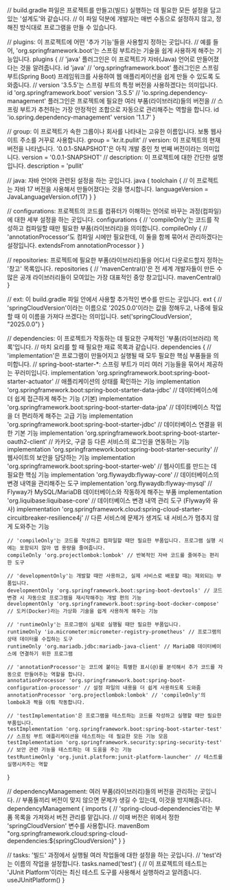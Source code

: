 // build.gradle 파일은 프로젝트를 만들고(빌드) 실행하는 데 필요한 모든 설정을 담고 있는 '설계도'와 같습니다.
// 이 파일 덕분에 개발자는 매번 수동으로 설정하지 않고, 정해진 방식대로 프로그램을 만들 수 있습니다.

// plugins: 이 프로젝트에 어떤 '추가 기능'들을 사용할지 정하는 곳입니다.
// 예를 들어, 'org.springframework.boot'는 스프링 부트라는 기술을 쉽게 사용하게 해주는 기능입니다.
plugins {
    // 'java' 플러그인은 이 프로젝트가 자바(Java) 언어로 만들어졌다는 것을 알려줍니다.
    id 'java'
    // 'org.springframework.boot' 플러그인은 스프링 부트(Spring Boot) 프레임워크를 사용하여 웹 애플리케이션을 쉽게 만들 수 있도록 도와줍니다.
    // version '3.5.5'는 스프링 부트의 특정 버전을 사용하겠다는 의미입니다.
    id 'org.springframework.boot' version '3.S.5'
    // 'io.spring.dependency-management' 플러그인은 프로젝트에 필요한 여러 부품(라이브러리)들의 버전을
    // 스프링 부트가 추천하는 가장 안정적인 조합으로 자동으로 관리해주는 역할을 합니다.
    id 'io.spring.dependency-management' version '1.1.7'
}

// group: 이 프로젝트가 속한 그룹이나 회사를 나타내는 고유한 이름입니다. 보통 웹사이트 주소를 거꾸로 사용합니다.
group = 'kr.it.pullit'
// version: 이 프로젝트의 현재 버전을 나타냅니다. '0.0.1-SNAPSHOT'은 아직 개발 중인 첫 번째 버전이라는 의미입니다.
version = '0.0.1-SNAPSHOT'
// description: 이 프로젝트에 대한 간단한 설명입니다.
description = 'pullit'

// java: 자바 언어와 관련된 설정을 하는 곳입니다.
java {
    toolchain {
        // 이 프로젝트는 자바 17 버전을 사용해서 만들어졌다는 것을 명시합니다.
        languageVersion = JavaLanguageVersion.of(17)
    }
}

// configurations: 프로젝트의 코드를 컴퓨터가 이해하는 언어로 바꾸는 과정(컴파일)에 대한 세부 설정을 하는 곳입니다.
configurations {
    // 'compileOnly'는 코드를 작성하고 컴파일할 때만 필요한 부품(라이브러리)을 의미합니다.
    compileOnly {
        // 'annotationProcessor'도 컴파일 시에만 필요한데, 이 둘을 함께 묶어서 관리하겠다는 설정입니다.
        extendsFrom annotationProcessor
    }
}

// repositories: 프로젝트에 필요한 부품(라이브러리)들을 어디서 다운로드할지 정하는 '창고' 목록입니다.
repositories {
    // 'mavenCentral()'은 전 세계 개발자들이 만든 수많은 공개 라이브러리들이 모여있는 가장 대표적인 중앙 창고입니다.
    mavenCentral()
}

// ext: 이 build.gradle 파일 안에서 사용할 추가적인 변수를 만드는 곳입니다.
ext {
    // 'springCloudVersion'이라는 이름으로 '2025.0.0'이라는 값을 정해두고, 나중에 필요할 때 이 이름을 가져다 쓰겠다는 의미입니다.
    set('springCloudVersion', "2025.0.0")
}

// dependencies: 이 프로젝트가 작동하는 데 필요한 구체적인 '부품(라이브러리) 목록'입니다.
// 마치 요리를 할 때 필요한 재료 목록과 같습니다.
dependencies {
    // 'implementation'은 프로그램이 만들어지고 실행될 때 모두 필요한 핵심 부품들을 의미합니다.
    // spring-boot-starter-*: 스프링 부트가 미리 여러 기능들을 묶어서 제공하는 꾸러미입니다.
    implementation 'org.springframework.boot:spring-boot-starter-actuator' // 애플리케이션의 상태를 확인하는 기능
    implementation 'org.springframework.boot:spring-boot-starter-data-jdbc' // 데이터베이스에 더 쉽게 접근하게 해주는 기능 (기본)
    implementation 'org.springframework.boot:spring-boot-starter-data-jpa' // 데이터베이스 작업을 더 편리하게 해주는 고급 기능
    implementation 'org.springframework.boot:spring-boot-starter-jdbc' // 데이터베이스 연결을 위한 기본 기능
    implementation 'org.springframework.boot:spring-boot-starter-oauth2-client' // 카카오, 구글 등 다른 서비스의 로그인을 연동하는 기능
    implementation 'org.springframework.boot:spring-boot-starter-security' // 웹사이트의 보안을 담당하는 기능
    implementation 'org.springframework.boot:spring-boot-starter-web' // 웹사이트를 만드는 데 필요한 핵심 기능
    implementation 'org.flywaydb:flyway-core' // 데이터베이스의 변경 내역을 관리해주는 도구
    implementation 'org.flywaydb:flyway-mysql' // Flyway가 MySQL/MariaDB 데이터베이스와 작동하게 해주는 부품
    implementation 'org.liquibase:liquibase-core' // 데이터베이스 변경 내역 관리 도구 (Flyway와 유사)
    implementation 'org.springframework.cloud:spring-cloud-starter-circuitbreaker-resilience4j' // 다른 서비스에 문제가 생겨도 내 서비스가 멈추지 않게 도와주는 기능

    // 'compileOnly'는 코드를 작성하고 컴파일할 때만 필요한 부품입니다. 프로그램 실행 시에는 포함되지 않아 앱 용량을 줄여줍니다.
    compileOnly 'org.projectlombok:lombok' // 반복적인 자바 코드를 줄여주는 편리한 도구

    // 'developmentOnly'는 개발할 때만 사용하고, 실제 서비스로 배포할 때는 제외되는 부품입니다.
    developmentOnly 'org.springframework.boot:spring-boot-devtools' // 코드 변경 시 자동으로 프로그램을 재시작해주는 개발 편의 기능
    developmentOnly 'org.springframework.boot:spring-boot-docker-compose' // 도커(Docker)라는 가상화 기술을 쉽게 사용하게 해주는 기능

    // 'runtimeOnly'는 프로그램이 실제로 실행될 때만 필요한 부품입니다.
    runtimeOnly 'io.micrometer:micrometer-registry-prometheus' // 프로그램의 상태 데이터를 수집하는 도구
    runtimeOnly 'org.mariadb.jdbc:mariadb-java-client' // MariaDB 데이터베이스에 연결하기 위한 프로그램

    // 'annotationProcessor'는 코드에 붙이는 특별한 표시(@)를 분석해서 추가 코드를 자동으로 만들어주는 역할을 합니다.
    annotationProcessor 'org.springframework.boot:spring-boot-configuration-processor' // 설정 파일의 내용을 더 쉽게 사용하도록 도와줌
    annotationProcessor 'org.projectlombok:lombok' // 'compileOnly'의 lombok과 짝을 이뤄 작동합니다.

    // 'testImplementation'은 프로그램을 테스트하는 코드를 작성하고 실행할 때만 필요한 부품입니다.
    testImplementation 'org.springframework.boot:spring-boot-starter-test' // 스프링 부트 애플리케이션을 테스트하는 데 필요한 모든 기능 모음
    testImplementation 'org.springframework.security:spring-security-test' // 보안 관련 기능을 테스트하는 데 도움을 주는 기능
    testRuntimeOnly 'org.junit.platform:junit-platform-launcher' // 테스트를 실행시켜주는 역할
}

// dependencyManagement: 여러 부품(라이브러리)들의 버전을 관리하는 곳입니다.
// 부품들끼리 버전이 맞지 않으면 문제가 생길 수 있는데, 이것을 방지해줍니다.
dependencyManagement {
    imports {
        // 'spring-cloud-dependencies'라는 부품 목록을 가져와서 버전 관리를 맡깁니다.
        // 이때 버전은 위에서 정한 'springCloudVersion' 변수를 사용합니다.
        mavenBom "org.springframework.cloud:spring-cloud-dependencies:${springCloudVersion}"
    }
}

// tasks: '빌드' 과정에서 실행될 여러 작업들에 대한 설정을 하는 곳입니다.
// 'test'라는 이름의 작업을 설정합니다.
tasks.named('test') {
    // 이 프로젝트의 테스트는 'JUnit Platform'이라는 최신 테스트 도구를 사용해서 실행하라고 알려줍니다.
    useJUnitPlatform()
}
